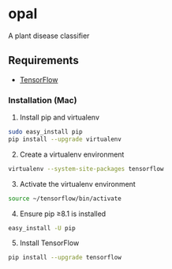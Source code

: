 # opal
A plant disease classifier

## Requirements
- [TensorFlow](https://www.tensorflow.org/install/)

### Installation (Mac)

1. Install pip and virtualenv
``` sh
sudo easy_install pip
pip install --upgrade virtualenv 
```

2. Create a virtualenv environment 
``` sh
virtualenv --system-site-packages tensorflow
```

3. Activate the virtualenv environment
``` sh
source ~/tensorflow/bin/activate 
```

4. Ensure pip ≥8.1 is installed
``` sh
easy_install -U pip
```

5. Install TensorFlow
``` sh
pip install --upgrade tensorflow 
```


